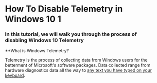 # How To Disable Telemetry in Windows 10 1


### In this tutorial, we will walk you through the process of disabling Windows 10 Telemetry

**What is Windows Telemetry?

Telemetry is the process of collecting data from Windows users for the betterment of Microsoft's software packages. Data collected range from hardware diagnostics data all the way to [any text you have typed on your keyboard](https://www.investmentwatchblog.com/a-traffic-analysis-of-windows-10-2/). 